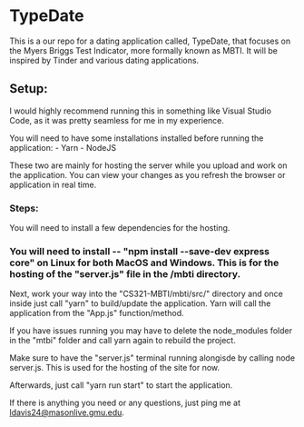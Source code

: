 # TypeDate

This is a our repo for a dating application called, TypeDate, that focuses on the Myers Briggs Test Indicator, more formally known as MBTI. It will be inspired by Tinder and various dating applications.

## Setup:

I would highly recommend running this in something like Visual Studio Code, as it was pretty seamless for me in my experience.

You will need to have some installations installed before running the application:
	- Yarn
	- NodeJS

These two are mainly for hosting the server while you upload and work on the application. You can view your changes as you refresh the browser or application in real time.

### Steps:

You will need to install a few dependencies for the hosting.
 
### You will need to install -- "npm install --save-dev express core" on Linux for both MacOS and Windows. This is for the hosting of the "server.js" file in the /mbti directory.  

Next, work your way into the "CS321-MBTI/mbti/src/" directory and once inside just call "yarn" to build/update the application. Yarn will call the application from the "App.js" function/method.

If you have issues running you may have to delete the node_modules folder in the "mtbi" folder and call yarn again to rebuild the project.

Make sure to have the "server.js" terminal running alongisde by calling node server.js. This is used for the hosting of the site for now. 

Afterwards, just call "yarn run start" to start the application.


If there is anything you need or any questions, just ping me at ldavis24@masonlive.gmu.edu.
